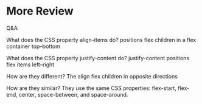 # More Review
Q&A

What does the CSS property align-items do?
positions flex children in a flex container top–bottom

What does the CSS property justify-content do?
justify-content positions flex items left–right

How are they different?
The align flex children in opposite directions

How are they similar?
They use the same CSS properties: flex-start, flex-end, center, space-between, and space-around.

